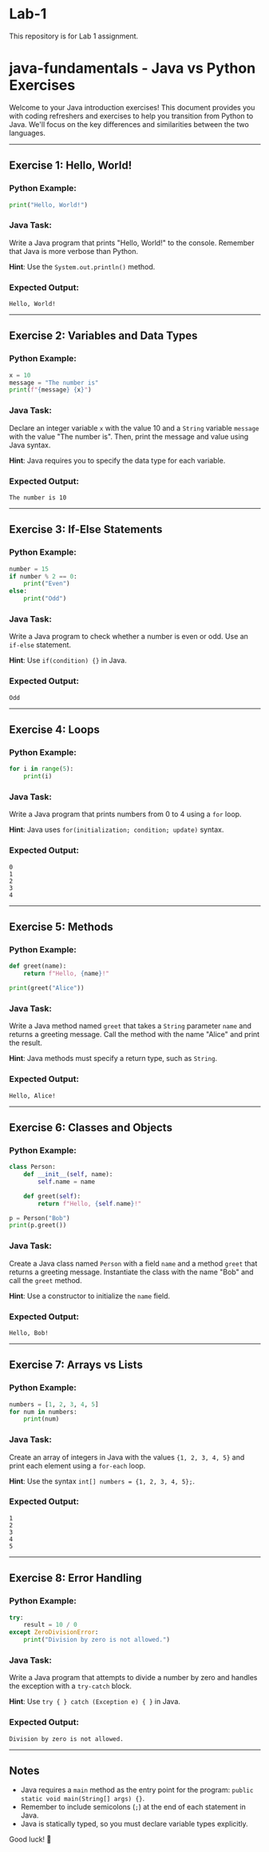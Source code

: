 # Lab-1
This repository is for Lab 1 assignment. 
# java-fundamentals - Java vs Python Exercises

Welcome to your Java introduction exercises! This document provides you with coding refreshers and exercises to help you transition from Python to Java. We'll focus on the key differences and similarities between the two languages.

---

## Exercise 1: Hello, World!

### Python Example:
```python
print("Hello, World!")
```

### Java Task:
Write a Java program that prints "Hello, World!" to the console. Remember that Java is more verbose than Python.

**Hint**: Use the `System.out.println()` method.

### Expected Output:
```
Hello, World!
```

---

## Exercise 2: Variables and Data Types

### Python Example:
```python
x = 10
message = "The number is"
print(f"{message} {x}")
```

### Java Task:
Declare an integer variable `x` with the value 10 and a `String` variable `message` with the value "The number is". Then, print the message and value using Java syntax.

**Hint**: Java requires you to specify the data type for each variable.

### Expected Output:
```
The number is 10
```

---

## Exercise 3: If-Else Statements

### Python Example:
```python
number = 15
if number % 2 == 0:
    print("Even")
else:
    print("Odd")
```

### Java Task:
Write a Java program to check whether a number is even or odd. Use an `if-else` statement.

**Hint**: Use `if(condition) {}` in Java.

### Expected Output:
```
Odd
```

---

## Exercise 4: Loops

### Python Example:
```python
for i in range(5):
    print(i)
```

### Java Task:
Write a Java program that prints numbers from 0 to 4 using a `for` loop.

**Hint**: Java uses `for(initialization; condition; update)` syntax.

### Expected Output:
```
0
1
2
3
4
```

---

## Exercise 5: Methods

### Python Example:
```python
def greet(name):
    return f"Hello, {name}!"

print(greet("Alice"))
```

### Java Task:
Write a Java method named `greet` that takes a `String` parameter `name` and returns a greeting message. Call the method with the name "Alice" and print the result.

**Hint**: Java methods must specify a return type, such as `String`.

### Expected Output:
```
Hello, Alice!
```

---

## Exercise 6: Classes and Objects

### Python Example:
```python
class Person:
    def __init__(self, name):
        self.name = name

    def greet(self):
        return f"Hello, {self.name}!"

p = Person("Bob")
print(p.greet())
```

### Java Task:
Create a Java class named `Person` with a field `name` and a method `greet` that returns a greeting message. Instantiate the class with the name "Bob" and call the `greet` method.

**Hint**: Use a constructor to initialize the `name` field.

### Expected Output:
```
Hello, Bob!
```

---

## Exercise 7: Arrays vs Lists

### Python Example:
```python
numbers = [1, 2, 3, 4, 5]
for num in numbers:
    print(num)
```

### Java Task:
Create an array of integers in Java with the values `{1, 2, 3, 4, 5}` and print each element using a `for-each` loop.

**Hint**: Use the syntax `int[] numbers = {1, 2, 3, 4, 5};`.

### Expected Output:
```
1
2
3
4
5
```

---

## Exercise 8: Error Handling

### Python Example:
```python
try:
    result = 10 / 0
except ZeroDivisionError:
    print("Division by zero is not allowed.")
```

### Java Task:
Write a Java program that attempts to divide a number by zero and handles the exception with a `try-catch` block.

**Hint**: Use `try { } catch (Exception e) { }` in Java.

### Expected Output:
```
Division by zero is not allowed.
```

---

## Notes
- Java requires a `main` method as the entry point for the program: `public static void main(String[] args) {}`.
- Remember to include semicolons (`;`) at the end of each statement in Java.
- Java is statically typed, so you must declare variable types explicitly.

Good luck! 🚀
